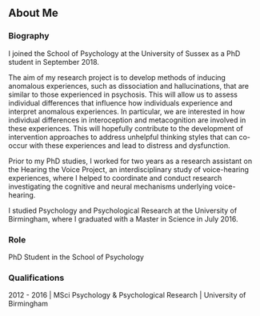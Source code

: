 ## About Me

### Biography
I joined the School of Psychology at the University of Sussex as a PhD student in September 2018.

The aim of my research project is to develop methods of inducing anomalous experiences, such as dissociation and hallucinations, that are similar to those experienced in psychosis. This will allow us to assess individual differences that influence how individuals experience and interpret anomalous experiences. In particular, we are interested in how individual differences in interoception and metacognition are involved in these experiences. This will hopefully contribute to the development of intervention approaches to address unhelpful thinking styles that can co-occur with these experiences and lead to distress and dysfunction.

Prior to my PhD studies, I worked for two years as a research assistant on the Hearing the Voice Project, an interdisciplinary study of voice-hearing experiences, where I helped to coordinate and conduct research investigating the cognitive and neural mechanisms underlying voice-hearing.

I studied Psychology and Psychological Research at the University of Birmingham, where I graduated with a Master in Science in July 2016.

### Role
PhD Student in the School of Psychology

### Qualifications
2012 - 2016 | MSci Psychology & Psychological Research | University of Birmingham

